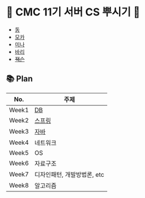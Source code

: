 # 🌳 CMC 11기 서버 CS 뿌시기 🌳

- [동](https://github.com/ruthetum)
- [모카](https://github.com/jemlog)
- [미나](https://github.com/minaamim)
- [바리](https://github.com/suyeoniii)
- ~~[잭슨](https://github.com/JunHo-YH)~~

## 📚 Plan
|No.| 주제                |
|------|-------------------|
|Week1| [DB](./db)        |
|Week2| [스프링](./spring)   |
|Week3| [자바](./java)      |
|Week4| 네트워크              |
|Week5| OS                |
|Week6| 자료구조              |
|Week7| 디자인패턴, 개발방법론, etc |
|Week8| 알고리즘              |
